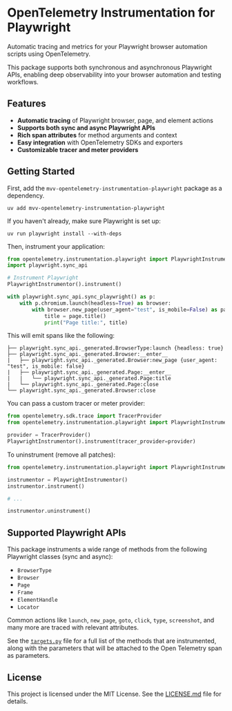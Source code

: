 # OpenTelemetry Instrumentation for Playwright

Automatic tracing and metrics for your Playwright browser automation scripts
using OpenTelemetry.

This package supports both synchronous and asynchronous Playwright APIs,
enabling deep observability into your browser automation and testing workflows.

## Features

- **Automatic tracing** of Playwright browser, page, and element actions
- **Supports both sync and async Playwright APIs**
- **Rich span attributes** for method arguments and context
- **Easy integration** with OpenTelemetry SDKs and exporters
- **Customizable tracer and meter providers**

## Getting Started

First, add the `mvv-opentelemetry-instrumentation-playwright` package as a
dependency.

```console
uv add mvv-opentelemetry-instrumentation-playwright
```

If you haven't already, make sure Playwright is set up:

```console
uv run playwright install --with-deps
```

Then, instrument your application:

```python
from opentelemetry.instrumentation.playwright import PlaywrightInstrumentor
import playwright.sync_api

# Instrument Playwright
PlaywrightInstrumentor().instrument()

with playwright.sync_api.sync_playwright() as p:
    with p.chromium.launch(headless=True) as browser:
        with browser.new_page(user_agent="test", is_mobile=False) as page:
            title = page.title()
            print("Page title:", title)
```

This will emit spans like the following:


```text
├── playwright.sync_api._generated.BrowserType:launch {headless: true}
├── playwright.sync_api._generated.Browser:__enter__
|   ├── playwright.sync_api._generated.Browser:new_page {user_agent: "test", is_mobile: false}
|   ├── playwright.sync_api._generated.Page:__enter__
|   |   └── playwright.sync_api._generated.Page:title
|   └── playwright.sync_api._generated.Page:close
└── playwright.sync_api._generated.Browser:close
```

You can pass a custom tracer or meter provider:

```python
from opentelemetry.sdk.trace import TracerProvider
from opentelemetry.instrumentation.playwright import PlaywrightInstrumentor

provider = TracerProvider()
PlaywrightInstrumentor().instrument(tracer_provider=provider)
```

To uninstrument (remove all patches):

```python
from opentelemetry.instrumentation.playwright import PlaywrightInstrumentor

instrumentor = PlaywrightInstrumentor()
instrumentor.instrument()

# ...

instrumentor.uninstrument()
```

## Supported Playwright APIs

This package instruments a wide range of methods from the following Playwright
classes (sync and async):

- `BrowserType`
- `Browser`
- `Page`
- `Frame`
- `ElementHandle`
- `Locator`

Common actions like `launch`, `new_page`, `goto`, `click`, `type`, `screenshot`,
and many more are traced with relevant attributes.

See the [`targets.py`](src/opentelemetry/instrumentation/playwright/targets.py)
file for a full list of the methods that are instrumented, along with the
parameters that will be attached to the Open Telemetry span as parameters.

## License

This project is licensed under the MIT License. See the [LICENSE.md](LICENSE.md)
file for details.
